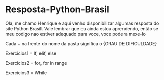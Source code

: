 # Resposta-Python-Brasil
Ola, me chamo Henrique e aqui venho disponibilizar algumas resposta do site Python Brasil. Vale lembrar que eu ainda estou aprendendo, então se meu codigo nao estiver adequado para voce, voce podera mexe-lo

Cada + na frente do nome da pasta significa o {GRAU DE DIFICULDADE}



Exercicios1 = If, elif, else

Exercicios2 = for, for in range

Exercicios3 = While
